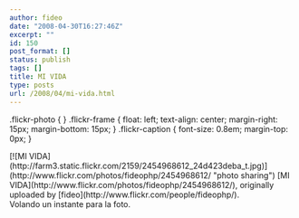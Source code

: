 ```yaml
---
author: fideo
date: "2008-04-30T16:27:46Z"
excerpt: ""
id: 150
post_format: []
status: publish
tags: []
title: MI VIDA
type: posts
url: /2008/04/mi-vida.html
---
```

.flickr-photo { } .flickr-frame { float: left; text-align: center; margin-right: 15px; margin-bottom: 15px; } .flickr-caption { font-size: 0.8em; margin-top: 0px; }

<div class="flickr-frame">[![MI VIDA](http://farm3.static.flickr.com/2159/2454968612_24d423deba_t.jpg)](http://www.flickr.com/photos/fideophp/2454968612/ "photo sharing")  
<span class="flickr-caption">  
[MI VIDA](http://www.flickr.com/photos/fideophp/2454968612/),  
originally uploaded by [fideo](http://www.flickr.com/people/fideophp/).  
</span></div>Volando un instante para la foto.
